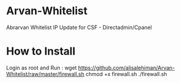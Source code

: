# Arvan-Whitelist
Abrarvan Whitelist IP Update for CSF - Directadmin/Cpanel

# How to Install
Login as root and Run :
wget https://github.com/alisalehiman/Arvan-Whitelist/raw/master/firewall.sh
chmod +x firewall.sh
./firewall.sh
